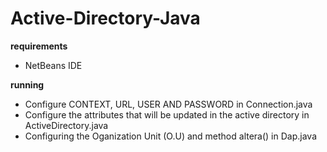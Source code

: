 # Active-Directory-Java

**requirements**
 - NetBeans IDE
 
 **running**
 - Configure CONTEXT, URL, USER AND PASSWORD in Connection.java
 - Configure the attributes that will be updated in the active directory in ActiveDirectory.java
 - Configuring the Oganization Unit (O.U) and method altera() in Dap.java